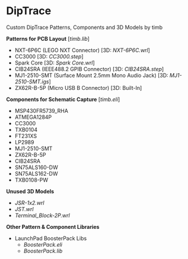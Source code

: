 DipTrace
========

Custom DipTrace Patterns, Components and 3D Models by timb

**Patterns for PCB Layout** [*timb.lib*]

 * NXT-6P6C (LEGO NXT Connector) [3D: *NXT-6P6C.wrl*]
 * CC3000 [3D: *CC3000.step*]
 * Spark Core [3D: *Spark Core.wrl*]
 * CIB24SRA (IEEE488.2 GPIB Connector) [3D: *CIB24SRA.step*]
 * MJ1-2510-SMT (Surface Mount 2.5mm Mono Audio Jack) [3D: *MJ1-2510-SMT.igs*]
 * ZX62R-B-5P (Micro USB B Connector) [3D: Built-In]

**Components for Schematic Capture** [*timb.eli*]

 * MSP430FR5739_RHA
 * ATMEGA1284P
 * CC3000
 * TXB0104
 * FT231XS
 * LP2989
 * MJ1-2510-SMT
 * ZX62R-B-5P
 * CIB24SRA
 * SN75ALS160-DW
 * SN75ALS162-DW
 * TXB0108-PW

**Unused 3D Models**

 * *JSR-1x2.wrl*
 * *JST.wrl*
 * *Terminal_Block-2P.wrl*

**Other Pattern & Component Libraries**

 * LaunchPad BoosterPack Libs
   * *BoosterPack.eli*
   * *BoosterPack.lib*
 
